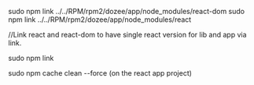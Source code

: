 
sudo npm link ../../RPM/rpm2/dozee/app/node_modules/react-dom
sudo npm link ../../RPM/rpm2/dozee/app/node_modules/react

//Link react and react-dom to have single react version for lib and app via link.

sudo npm link

sudo npm cache clean --force (on the react app project)
